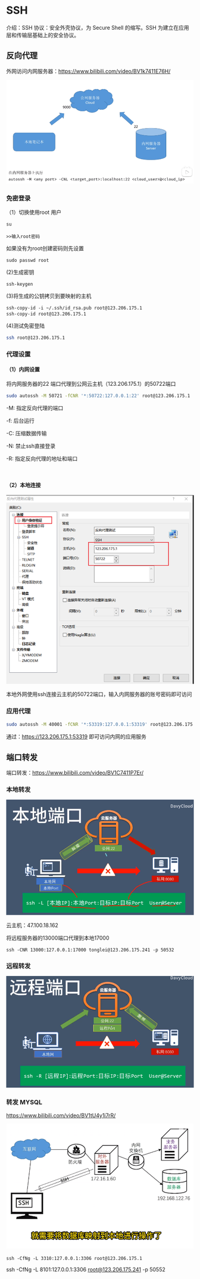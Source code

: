 # SSH

介绍：SSH 协议：安全外壳协议，为 Secure Shell 的缩写。SSH 为建立在应用层和传输层基础上的安全协议。

## 反向代理

外网访问内网服务器：<https://www.bilibili.com/video/BV1k7411E76H/>

![Alt text](./img/ssh_22.png)


### 免密登录

（1）切换使用root 用户

```
su 

>>输入root密码
```
如果没有为root创建密码则先设置

```
sudo passwd root 
```

(2)生成密钥

```
ssh-keygen
```

(3)将生成的公钥拷贝到要映射的主机

```
ssh-copy-id -i ~/.ssh/id_rsa.pub root@123.206.175.1
ssh-copy-id root@123.206.175.1
```

(4)测试免密登陆

```sh
ssh root@123.206.175.1
```


### 代理设置

#### （1）内网设置

将内网服务器的22 端口代理到公网云主机（123.206.175.1）的50722端口

```sh
sudo autossh -M 50721 -fCNR '*:50722:127.0.0.1:22' root@123.206.175.1
```

-M: 指定反向代理的端口

-f: 后台运行

-C: 压缩数据传输

-N: 禁止ssh直接登录

-R: 指定反向代理的地址和端口

</br>

#### （2）本地连接

![Alt text](./img/ssh_logo.png)

本地外网使用ssh连接云主机的50722端口，输入内网服务器的账号密码即可访问

### 应用代理

```sh
sudo autossh -M 40001 -fCNR '*:53319:127.0.0.1:53319' root@123.206.175.1
```

通过：https://123.206.175.1:53319 即可访问内网的应用服务





## 端口转发

端口转发：<https://www.bilibili.com/video/BV1C7411P7Er/>


### 本地转发

![Alt text](./img/ssh1.png)

云主机：47.100.18.162

将远程服务器的13000端口代理到本地17000

```
ssh -CNR 13000:127.0.0.1:17000 tonglei@123.206.175.241 -p 50532
```

### 远程转发

![Alt text](./img/ssh2.png)

### 转发 MYSQL

<https://www.bilibili.com/video/BV1tU4y1i7rR/>

![Alt text](./img/ssh_mysql.png)

```
ssh -CfNg -L 3310:127.0.0.1:3306 root@123.206.175.1
```

ssh -CfNg -L 8101:127.0.0.1:3306 root@123.206.175.241 -p 50552